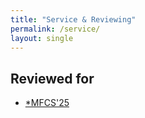 ```yaml
---
title: "Service & Reviewing"
permalink: /service/
layout: single
---
```


## Reviewed for
- [*MFCS'25](https://drops.dagstuhl.de/entities/volume/LIPIcs-volume-345)

